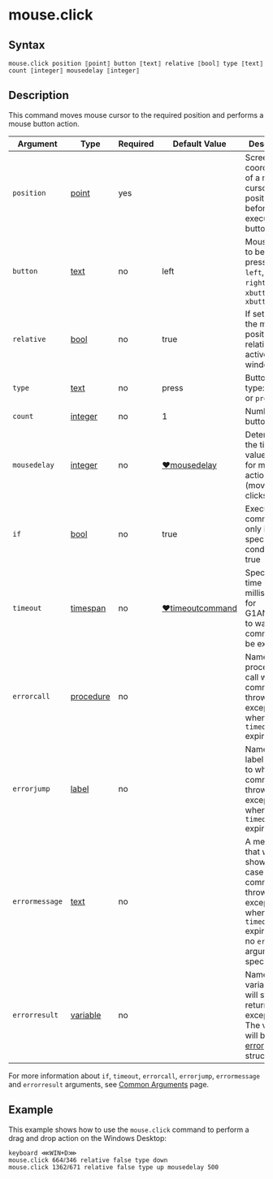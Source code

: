 # mouse.click

## Syntax

```G1ANT
mouse.click position ⟦point⟧ button ⟦text⟧ relative ⟦bool⟧ type ⟦text⟧ count ⟦integer⟧ mousedelay ⟦integer⟧
```

## Description

This command moves mouse cursor to the required position and performs a mouse button action.

| Argument | Type | Required | Default Value | Description |
| -------- | ---- | -------- | ------------- | ----------- |
|`position`| [point](https://github.com/G1ANT-Robot/G1ANT.Manual/blob/master/G1ANT-Language/Structures/point.md) | yes |  | Screen coordinates of a mouse cursor position before executing a button click |
|`button`| [text](](https://manual.g1ant.com/link/G1ANT.Language/G1ANT.Language/Structures/TextStructure.md)) | no | left | Mouse button to be pressed: `left`, `middle`, `right`, `xbutton1` or `xbutton2` |
|`relative`| [bool](](https://manual.g1ant.com/link/G1ANT.Language/G1ANT.Language/Structures/BooleanStructure.md)) | no | true | If set to true, the mouse position is relative to the active window |
|`type`| [text](](https://manual.g1ant.com/link/G1ANT.Language/G1ANT.Language/Structures/TextStructure.md)) | no | press | Button action type: `down`, `up` or `press` |
|`count`| [integer](](https://manual.g1ant.com/link/G1ANT.Language/G1ANT.Language/Structures/IntegerStructure.md)) | no | 1 | Number of button clicks |
|`mousedelay`| [integer](](https://manual.g1ant.com/link/G1ANT.Language/G1ANT.Language/Structures/IntegerStructure.md)) | no | [♥mousedelay](](https://manual.g1ant.com/link/G1ANT.Language/G1ANT.Addon.Core/Variables/MouseDelayVariable.md)) | Determines the time value (in ms) for mouse actions (moves or clicks) |
| `if`           | [bool](](https://manual.g1ant.com/link/G1ANT.Language/G1ANT.Language/Structures/BooleanStructure.md)) | no       | true                                                        | Executes the command only if a specified condition is true   |
| `timeout`      | [timespan](](https://manual.g1ant.com/link/G1ANT.Language/G1ANT.Language/Structures/TimeSpanStructure.md)) | no       | [♥timeoutcommand](](https://manual.g1ant.com/link/G1ANT.Language/G1ANT.Addon.Core/Variables/TimeoutCommandVariable.md)) | Specifies time in milliseconds for G1ANT.Robot to wait for the command to be executed |
| `errorcall`    | [procedure](](https://manual.g1ant.com/link/G1ANT.Language/G1ANT.Language/Structures/ProcedureStructure.md)) | no       |                                                             | Name of a procedure to call when the command throws an exception or when a given `timeout` expires |
| `errorjump`    | [label](](https://manual.g1ant.com/link/G1ANT.Language/G1ANT.Language/Structures/LabelStructure.md)) | no       |                                                             | Name of the label to jump to when the command throws an exception or when a given `timeout` expires |
| `errormessage` | [text](](https://manual.g1ant.com/link/G1ANT.Language/G1ANT.Language/Structures/TextStructure.md)) | no       |                                                             | A message that will be shown in case the command throws an exception or when a given `timeout` expires, and no `errorjump` argument is specified |
| `errorresult`  | [variable](](https://manual.g1ant.com/link/G1ANT.Language/G1ANT.Language/Structures/VariableStructure.md)) | no       |                                                             | Name of a variable that will store the returned exception. The variable will be of [error](](https://manual.g1ant.com/link/G1ANT.Language/G1ANT.Language/Structures/ErrorStructure.md)) structure  |

For more information about `if`, `timeout`, `errorcall`, `errorjump`, `errormessage` and `errorresult` arguments, see [Common Arguments](https://github.com/G1ANT-Robot/G1ANT.Manual/blob/develop/appendices/common-arguments.md) page.

## Example

This example shows how to use the `mouse.click` command to perform a drag and drop action on the Windows Desktop:

```G1ANT
keyboard ⋘WIN+D⋙
mouse.click 664⫽346 relative false type down
mouse.click 1362⫽671 relative false type up mousedelay 500
```

